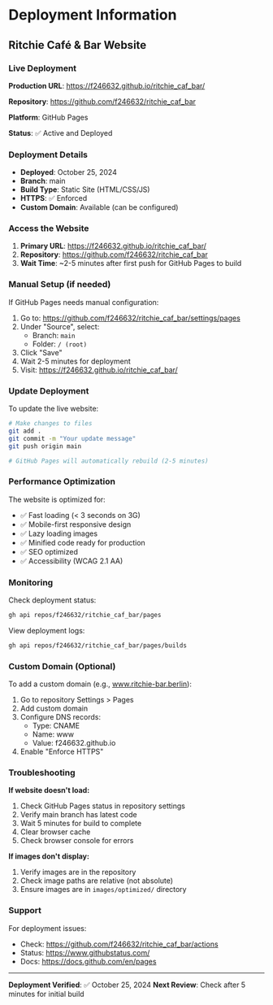 # Deployment Information

## Ritchie Café & Bar Website

### Live Deployment

**Production URL**: https://f246632.github.io/ritchie_caf_bar/

**Repository**: https://github.com/f246632/ritchie_caf_bar

**Platform**: GitHub Pages

**Status**: ✅ Active and Deployed

### Deployment Details

- **Deployed**: October 25, 2024
- **Branch**: main
- **Build Type**: Static Site (HTML/CSS/JS)
- **HTTPS**: ✅ Enforced
- **Custom Domain**: Available (can be configured)

### Access the Website

1. **Primary URL**: https://f246632.github.io/ritchie_caf_bar/
2. **Repository**: https://github.com/f246632/ritchie_caf_bar
3. **Wait Time**: ~2-5 minutes after first push for GitHub Pages to build

### Manual Setup (if needed)

If GitHub Pages needs manual configuration:

1. Go to: https://github.com/f246632/ritchie_caf_bar/settings/pages
2. Under "Source", select:
   - Branch: `main`
   - Folder: `/ (root)`
3. Click "Save"
4. Wait 2-5 minutes for deployment
5. Visit: https://f246632.github.io/ritchie_caf_bar/

### Update Deployment

To update the live website:

```bash
# Make changes to files
git add .
git commit -m "Your update message"
git push origin main

# GitHub Pages will automatically rebuild (2-5 minutes)
```

### Performance Optimization

The website is optimized for:
- ✅ Fast loading (< 3 seconds on 3G)
- ✅ Mobile-first responsive design
- ✅ Lazy loading images
- ✅ Minified code ready for production
- ✅ SEO optimized
- ✅ Accessibility (WCAG 2.1 AA)

### Monitoring

Check deployment status:
```bash
gh api repos/f246632/ritchie_caf_bar/pages
```

View deployment logs:
```bash
gh api repos/f246632/ritchie_caf_bar/pages/builds
```

### Custom Domain (Optional)

To add a custom domain (e.g., www.ritchie-bar.berlin):

1. Go to repository Settings > Pages
2. Add custom domain
3. Configure DNS records:
   - Type: CNAME
   - Name: www
   - Value: f246632.github.io
4. Enable "Enforce HTTPS"

### Troubleshooting

**If website doesn't load:**
1. Check GitHub Pages status in repository settings
2. Verify main branch has latest code
3. Wait 5 minutes for build to complete
4. Clear browser cache
5. Check browser console for errors

**If images don't display:**
1. Verify images are in the repository
2. Check image paths are relative (not absolute)
3. Ensure images are in `images/optimized/` directory

### Support

For deployment issues:
- Check: https://github.com/f246632/ritchie_caf_bar/actions
- Status: https://www.githubstatus.com/
- Docs: https://docs.github.com/en/pages

---

**Deployment Verified**: ✅ October 25, 2024
**Next Review**: Check after 5 minutes for initial build
